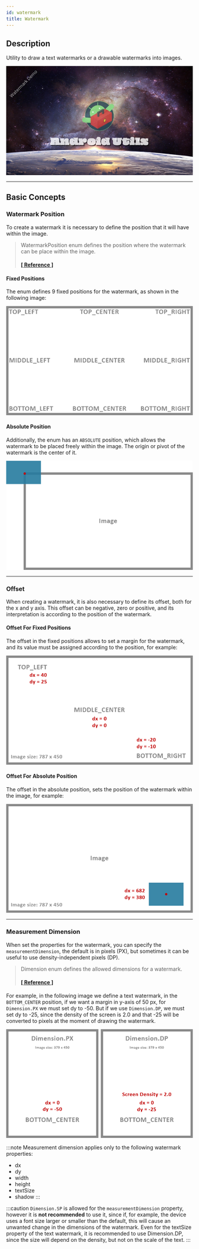 ```yaml
---
id: watermark
title: Watermark
---
```


## Description

Utility to draw a text watermarks or a drawable watermarks into images.

![img](../img/watermark/watermark-img1.jpeg)

---

## Basic Concepts

### Watermark Position

To create a watermark it is necessary to define the position that it will have within the image.

> WatermarkPosition enum defines the position where the watermark can be place within the image.
> #### <a href="../reference/androidutils/com.jeovanimartinez.androidutils.watermark.config/-watermark-position/index.html" target="_blank"><b>[ Reference ]</b></a>

#### Fixed Positions

The enum defines 9 fixed positions for the watermark, as shown in the following image:

![img](../img/watermark/watermark-img2.png)

#### Absolute Position

Additionally, the enum has an `ABSOLUTE` position, which allows the watermark to be placed freely within the image. The origin or pivot of the watermark 
is the center of it.

![img](../img/watermark/watermark-img3.png)

---

### Offset

When creating a watermark, it is also necessary to define its offset, both for the x and y axis. This offset can be negative, zero or positive, and 
its interpretation is according to the position of the watermark.

#### Offset For Fixed Positions

The offset in the fixed positions allows to set a margin for the watermark, and its value must be assigned according to the position, for example:

![img](../img/watermark/watermark-img4.png)

#### Offset For Absolute Position

The offset in the absolute position, sets the position of the watermark within the image, for example:

![img](../img/watermark/watermark-img5.png)

---

### Measurement Dimension

When set the properties for the watermark, you can specify the `measurementDimension`, the default is in pixels (PX), but sometimes it can be useful to 
use density-independent pixels (DP).

> Dimension enum defines the allowed dimensions for a watermark.
> #### <a href="../reference/androidutils/com.jeovanimartinez.androidutils.graphics.utils/-dimension/index.html" target="_blank"><b>[ Reference ]</b></a>

For example, in the following image we define a text watermark, in the `BOTTOM_CENTER` position, if we want a margin in y-axis of 50 px, for `Dimension.PX`
we must set dy to -50. But if we use `Dimension.DP`, we must set dy to -25, since the density of the screen is 2.0 and that -25 will be converted to pixels 
at the moment of drawing the watermark.

![img](../img/watermark/watermark-img6.png)

:::note
Measurement dimension applies only to the following watermark properties:
- dx
- dy
- width
- height
- textSize
- shadow
:::

:::caution
`Dimension.SP` is allowed for the `measurementDimension` property, however it is **not recommended** to use it, since if, for example, the device uses a font size larger 
or smaller than the default, this will cause an unwanted change in the dimensions of the watermark. Even for the textSize property of the text watermark, 
it is recommended to use Dimension.DP, since the size will depend on the density, but not on the scale of the text.
:::
